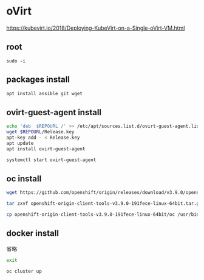 # oVirt
https://kubevirt.io/2018/Deploying-KubeVirt-on-a-Single-oVirt-VM.html

## root
```
sudo -i
```

## packages install
```sh
apt install ansible git wget
```

## ovirt-guest-agent install
```sh
echo 'deb  $REPOURL /' >> /etc/apt/sources.list.d/ovirt-guest-agent.list
wget $REPOURL/Release.key
apt-key add - < Release.key  
apt update
apt install ovirt-guest-agent

systemctl start ovirt-guest-agent
```

## oc install
```sh
wget https://github.com/openshift/origin/releases/download/v3.9.0/openshift-origin-client-tools-v3.9.0-191fece-linux-64bit.tar.gz

tar zxvf openshift-origin-client-tools-v3.9.0-191fece-linux-64bit.tar.gz

cp openshift-origin-client-tools-v3.9.0-191fece-linux-64bit/oc /usr/bin
```

## docker install
省略

```sh
exit

oc cluster up
```
